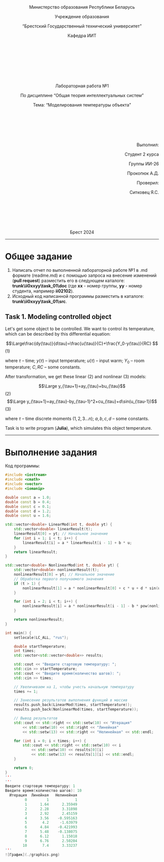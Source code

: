 <p align="center"> Министерство образования Республики Беларусь</p>
<p align="center">Учреждение образования</p>
<p align="center">“Брестский Государственный технический университет”</p>
<p align="center">Кафедра ИИТ</p>
<br><br><br><br><br><br><br>
<p align="center">Лабораторная работа №1</p>
<p align="center">По дисциплине “Общая теория интеллектуальных систем”</p>
<p align="center">Тема: “Моделирования температуры объекта”</p>
<br><br><br><br><br>
<p align="right">Выполнил:</p>
<p align="right">Студент 2 курса</p>
<p align="right">Группы ИИ-26</p>
<p align="right">Прокопюк А.Д.</p>
<p align="right">Проверил:</p>
<p align="right">Ситковец Я.С.</p>
<br><br><br><br><br>
<p align="center">Брест 2024</p>

<hr>

# Общее задание #
1. Написать отчет по выполненной лабораторной работе №1 в .md формате (readme.md) и с помощью запроса на внесение изменений (**pull request**) разместить его в следующем каталоге: **trunk\ii0xxyy\task_01\doc** (где **xx** - номер группы, **yy** - номер студента, например **ii02102**).
2. Исходный код написанной программы разместить в каталоге: **trunk\ii0xxyy\task_01\src**.
## Task 1. Modeling controlled object ##
Let's get some object to be controlled. We want to control its temperature, which can be described by this differential equation:

$$\Large\frac{dy(\tau)}{d\tau}=\frac{u(\tau)}{C}+\frac{Y_0-y(\tau)}{RC} $$ (1)

where $\tau$ – time; $y(\tau)$ – input temperature; $u(\tau)$ – input warm; $Y_0$ – room temperature; $C,RC$ – some constants.

After transformation, we get these linear (2) and nonlinear (3) models:

$$\Large y_{\tau+1}=ay_{\tau}+bu_{\tau}$$ (2)
$$\Large y_{\tau+1}=ay_{\tau}-by_{\tau-1}^2+cu_{\tau}+d\sin(u_{\tau-1})$$ (3)

where $\tau$ – time discrete moments ($1,2,3{\dots}n$); $a,b,c,d$ – some constants.

Task is to write program (**Julia**), which simulates this object temperature.

<hr>

# Выполнение задания #

Код программы:
```C++
#include <iostream>
#include <cmath>
#include <vector>
#include <iomanip>

double const a = 1.0;
double const b = 0.4;
double const c = 0.1;
double const d = 1.2;
double const u = 1.6;

std::vector<double> LinearMod(int t, double yt) {
    std::vector<double> linearResult(t);
    linearResult[0] = yt; // Начальное значение
    for (int i = 1; i < t; i++) {
        linearResult[i] = a * linearResult[i - 1] + b * u;
    }
    return linearResult;
}

std::vector<double> NonlinearMod(int t, double yt) {
    std::vector<double> nonlinearResult(t);
    nonlinearResult[0] = yt; // Начальное значение
    // Обработка первого получаемого значения
    if (t > 1) {
        nonlinearResult[1] = a * nonlinearResult[0] + c * u + d * sin(u); // y1
    }

    for (int i = 2; i < t; i++) {
        nonlinearResult[i] = a * nonlinearResult[i - 1] - b * pow(nonlinearResult[i - 2], 2) + c * u + d * sin(u);
    }

    return nonlinearResult;
}

int main() {
    setlocale(LC_ALL, "rus");

    double startTemperature;
    int times;
    std::vector<std::vector<double>> results;

    std::cout << "Введите стартовую температуру: ";
    std::cin >> startTemperature;
    std::cout << "Введите время(количество шагов): ";
    std::cin >> times;

    // Увеличиваем на 1, чтобы учесть начальную температуру
    times += 1;

    // Занесение результатов выполнения функций в массив
    results.push_back(LinearMod(times, startTemperature));
    results.push_back(NonlinearMod(times, startTemperature));

    // Вывод результатов
    std::cout << std::right << std::setw(10) << "Итерация"
        << std::setw(10) << std::right << "Линейная"
        << std::setw(13) << std::right << "Нелинейная" << std::endl;

    for (int i = 0; i < times; i++) {
        std::cout << std::right << std::setw(10) << i
            << std::setw(10) << results[0][i]
            << std::setw(13) << results[1][i] << std::endl;
    }

    return 0;
}
'''
'''
Введите стартовую температуру: 1
Введите время(количество шагов): 10
  Итерация  Линейная   Нелинейная
         0         1            1
         1      1.64      2.35949
         2      2.28      3.31898
         3      2.92      2.45159
         4      3.56    -0.595163
         5       4.2     -1.63979
         6      4.84    -0.421993
         7      5.48    -0.138075
         8      6.12      1.15018
         9      6.76      2.50204
        10       7.4      3.33237
'''
![График](./graphics.png)